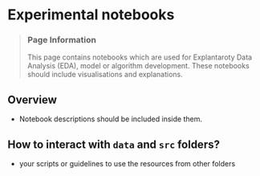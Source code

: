 # Experimental notebooks #

<!-- condensed for clarity! -->
<blockquote class="callout callout_default">
  <h3> Page Information</h3>
  <p>This page contains notebooks which are used for Explantaroty Data Analysis (EDA), model or algorithm development. These notebooks should include visualisations and explanations. <br>
  </p>
</blockquote>

## Overview ##
* Notebook descriptions should be included inside them.

## How to interact with `data` and `src` folders? ##
* your scripts or guidelines to use the resources from other folders

